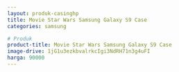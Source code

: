 ```yaml
---
layout: produk-casinghp
title: Movie Star Wars Samsung Galaxy S9 Case
categories: samsung

# Produk
product-title: Movie Star Wars Samsung Galaxy S9 Case
image-drive: 1jG1u3ezkbvalrkcIgi3NdRH71n3g4uFI
harga: 90000
---
```

